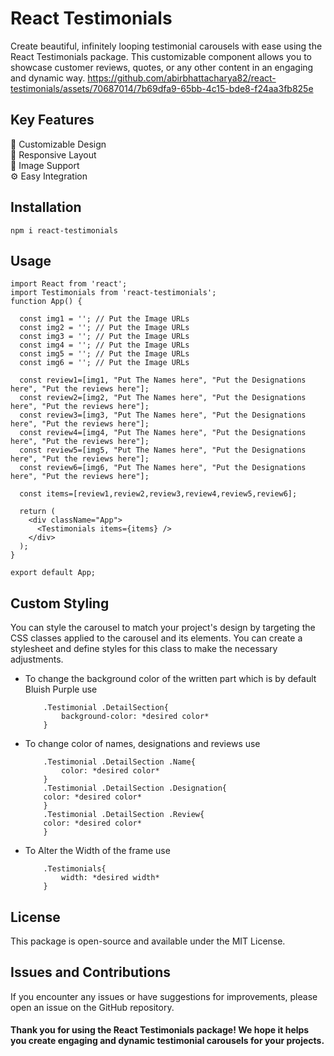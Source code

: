 # React Testimonials
Create beautiful, infinitely looping testimonial carousels with ease using the React Testimonials package. This customizable component allows you to showcase customer reviews, quotes, or any other content in an engaging and dynamic way.
https://github.com/abirbhattacharya82/react-testimonials/assets/70687014/7b69dfa9-65bb-4c15-bde8-f24aa3fb825e

## Key Features
🎨 Customizable Design
<br>
🔄 Responsive Layout
<br>
📸 Image Support
<br>
⚙️ Easy Integration

## Installation
```
npm i react-testimonials
```

## Usage
```
import React from 'react';
import Testimonials from 'react-testimonials';
function App() {
  
  const img1 = ''; // Put the Image URLs
  const img2 = ''; // Put the Image URLs
  const img3 = ''; // Put the Image URLs
  const img4 = ''; // Put the Image URLs
  const img5 = ''; // Put the Image URLs
  const img6 = ''; // Put the Image URLs

  const review1=[img1, "Put The Names here", "Put the Designations here", "Put the reviews here"];
  const review2=[img2, "Put The Names here", "Put the Designations here", "Put the reviews here"];
  const review3=[img3, "Put The Names here", "Put the Designations here", "Put the reviews here"];
  const review4=[img4, "Put The Names here", "Put the Designations here", "Put the reviews here"];
  const review5=[img5, "Put The Names here", "Put the Designations here", "Put the reviews here"];
  const review6=[img6, "Put The Names here", "Put the Designations here", "Put the reviews here"];
  
  const items=[review1,review2,review3,review4,review5,review6];

  return (
    <div className="App">
      <Testimonials items={items} />
    </div>
  );
}

export default App;
```

## Custom Styling
You can style the carousel to match your project's design by targeting the CSS classes applied to the carousel and its elements. You can create a stylesheet and define styles for this class to make the necessary adjustments.

- To change the background color of the written part which is by default Bluish Purple use
    ```
        .Testimonial .DetailSection{
            background-color: *desired color*
        }
    ```
- To change color of names, designations and reviews use
    ```
        .Testimonial .DetailSection .Name{
            color: *desired color*
        }
        .Testimonial .DetailSection .Designation{
        color: *desired color*
        }
        .Testimonial .DetailSection .Review{
        color: *desired color*
        }
    ```
- To Alter the Width of the frame use
    ```
        .Testimonials{
            width: *desired width*
        }
    ```

## License
This package is open-source and available under the MIT License.

## Issues and Contributions
If you encounter any issues or have suggestions for improvements, please open an issue on the GitHub repository. <br>

#### Thank you for using the React Testimonials package! We hope it helps you create engaging and dynamic testimonial carousels for your projects.
